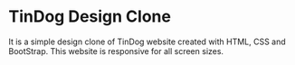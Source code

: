 # TinDog Design Clone
 It is a simple design clone of TinDog website created with HTML, CSS and BootStrap. This website is responsive for all screen sizes.
